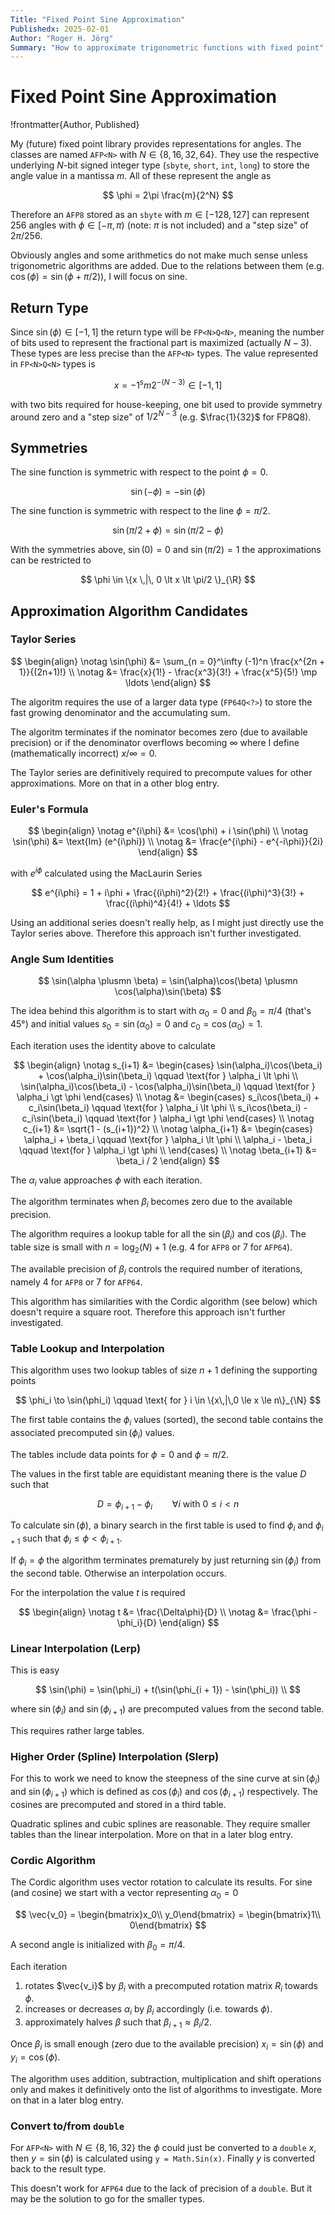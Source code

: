 ```yaml
---
Title: "Fixed Point Sine Approximation"
Publishedx: 2025-02-01
Author: "Roger H. Jörg"
Summary: "How to approximate trigonometric functions with fixed point"
---
```

# Fixed Point Sine Approximation

!frontmatter{Author, Published}

My (future) fixed point library provides representations for angles. The
classes are named `AFP<N>` with $N \in \{8, 16, 32, 64\}$. They use the
respective underlying $N$-bit signed integer type (`sbyte`, `short`,
`int`, `long`) to store the angle value in a mantissa $m$. All of these represent
the angle as

$$
\phi = 2\pi \frac{m}{2^N}
$$

Therefore an `AFP8` stored as an `sbyte` with $m \in [-128, 127]$
can represent 256 angles with $\phi \in [-\pi, \pi)$ (note: $\pi$ is not
included) and a "step size" of $2\pi / 256$.

Obviously angles and some arithmetics do not make much sense unless
trigonometric algorithms are added. Due to the relations between them
(e.g. $\cos(\phi) = \sin(\phi + \pi/2)$), I will focus on sine.

## Return Type

Since $\sin(\phi) \in [-1, 1]$ the return type will be `FP<N>Q<N>`, meaning the number of
bits used to represent the fractional part is maximized (actually $N-3$).
These types are less precise than the `AFP<N>` types. The value represented in
`FP<N>Q<N>` types is

$$
x = -1^s m 2^{-(N - 3)} \in [-1, 1]
$$

with two bits required for house-keeping, one bit used to provide symmetry around zero and a "step size" of $1/2^{N - 3}$ (e.g. $\frac{1}{32}$ for FP8Q8).

## Symmetries

The sine function is symmetric with respect to the point $\phi = 0$.

$$
\sin(-\phi) = -\sin(\phi)
$$

The sine function is symmetric with respect to the line $\phi = \pi/2$.

$$
\sin(\pi/2 + \phi) = \sin(\pi/2 - \phi)
$$

With the symmetries above, $\sin(0) = 0$ and $\sin(\pi/2) = 1$ the approximations can be
restricted to

$$
\phi \in \{x \,|\, 0 \lt x \lt \pi/2 \}_{\R}
$$

## Approximation Algorithm Candidates

### Taylor Series

$$
\begin{align}
\notag    \sin(\phi) &= \sum_{n = 0}^\infty (-1)^n \frac{x^{2n + 1}}{(2n+1)!} \\
\notag    &= \frac{x}{1!} - \frac{x^3}{3!} + \frac{x^5}{5!} \mp \ldots
\end{align}
$$

The algoritm requires the use of a larger data type (`FP64Q<?>`) to store the fast growing denominator
and the accumulating sum.

The algoritm terminates if the nominator becomes zero (due to available precision) or if the
denominator overflows becoming $\infty$ where I define (mathematically incorrect) $x/\infty = 0$.

The Taylor series are definitively required to precompute values for other approximations. More
on that in a other blog entry.

### Euler's Formula

$$
\begin{align}
\notag    e^{i\phi} &= \cos(\phi) + i \sin(\phi) \\
\notag    \sin(\phi) &= \text{Im} (e^{i\phi}) \\
\notag               &= \frac{e^{i\phi} - e^{-i\phi}}{2i}
\end{align}
$$

with $e^{i\phi}$ calculated using the MacLaurin Series

$$
e^{i\phi} = 1 + i\phi + \frac{(i\phi)^2}{2!} + \frac{(i\phi)^3}{3!} + \frac{(i\phi)^4}{4!} + \ldots
$$

Using an additional series doesn't really help, as I might just directly use the Taylor
series above. Therefore this approach isn't further investigated.

### Angle Sum Identities

$$
\sin(\alpha \plusmn \beta) = \sin(\alpha)\cos(\beta) \plusmn \cos(\alpha)\sin(\beta)
$$

The idea behind this algorithm is to start with $\alpha_0 = 0$ and $\beta_0 = \pi/4$ (that's 45°) and initial values $s_0 = \sin(\alpha_0) = 0$ and $c_0 = \cos(\alpha_0) = 1$.

Each iteration uses the identity above to calculate

$$
\begin{align}
\notag  s_{i+1} &=
\begin{cases}
    \sin(\alpha_i)\cos(\beta_i) + \cos(\alpha_i)\sin(\beta_i) \qquad \text{for } \alpha_i \lt \phi \\
    \sin(\alpha_i)\cos(\beta_i) - \cos(\alpha_i)\sin(\beta_i) \qquad \text{for } \alpha_i \gt \phi
\end{cases} \\
\notag  &=
\begin{cases}
    s_i\cos(\beta_i) + c_i\sin(\beta_i) \qquad \text{for } \alpha_i \lt \phi \\
    s_i\cos(\beta_i) - c_i\sin(\beta_i) \qquad \text{for } \alpha_i \gt \phi
\end{cases} \\
\notag c_{i+1} &= \sqrt{1 - (s_{i+1})^2} \\
\notag \alpha_{i+1}  &= 
\begin{cases}
    \alpha_i + \beta_i \qquad \text{for } \alpha_i \lt \phi \\
    \alpha_i - \beta_i \qquad \text{for } \alpha_i \gt \phi \\
\end{cases} \\
\notag \beta_{i+1} &= \beta_i / 2
\end{align}
$$

The $\alpha_i$ value approaches $\phi$ with each iteration.

The algorithm terminates when $\beta_i$ becomes zero due to the available precision.

The algorithm requires a lookup table for all the $\sin(\beta_i)$ and $\cos(\beta_i)$. The table
size is small with $n = \log_2(N) + 1$ (e.g. 4&nbsp;for `AFP8` or&nbsp;7 for `AFP64`).

The available precision of $\beta_i$ controls the required number of iterations, namely 4&nbsp;for
`AFP8` or 7&nbsp;for `AFP64`.

This algorithm has similarities with the Cordic algorithm (see below) which doesn't require a
square root. Therefore this approach isn't further investigated.

### Table Lookup and Interpolation

This algorithm uses two lookup tables of size $n+1$ defining the supporting points

$$
\phi_i \to \sin(\phi_i) \qquad \text{ for } i \in \{x\,|\,0 \le x \le n\}_{\N}
$$

The first table contains the $\phi_i$ values (sorted), the second table contains the
associated precomputed $\sin(\phi_i)$ values.

The tables include data points for $\phi = 0$ and $\phi = \pi/2$.

The values in the first table are equidistant meaning there is the value $D$ such that

$$
D = \phi_{i+1} - \phi_i \qquad \forall i \text{ with } 0 \le i \lt n
$$

To calculate $\sin(\phi)$, a binary search in the first table is used to find $\phi_i$
and $\phi_{i+1}$ such that $\phi_i \le \phi \lt \phi_{i+1}$.

If $\phi_i = \phi$ the algorithm terminates prematurely by just returning $\sin(\phi_i)$
from the second table. Otherwise an interpolation occurs.

For the interpolation the value $t$ is required

$$
\begin{align}
\notag t &= \frac{\Delta\phi}{D} \\
\notag &= \frac{\phi - \phi_i}{D}
\end{align}
$$

### Linear Interpolation (Lerp)

This is easy

$$
\sin(\phi) = \sin(\phi_i) + t(\sin(\phi_{i + 1}) - \sin(\phi_i)) \\
$$

where $\sin(\phi_i)$ and $\sin(\phi_{i + 1})$ are precomputed values from the second table.

This requires rather large tables.

### Higher Order (Spline) Interpolation (Slerp)

For this to work we need to know the steepness of the sine curve at $\sin(\phi_i)$ and
$\sin(\phi_{i + 1})$ which is defined as $\cos(\phi_i)$ and $\cos(\phi_{i + 1})$ respectively.
The cosines are precomputed and stored in a third table.

Quadratic splines and cubic splines are reasonable. They require smaller tables than the linear
interpolation. More on that in a later blog entry.

### Cordic Algorithm

The Cordic algorithm uses vector rotation to calculate its results. For sine (and cosine) we
start with a vector representing $\alpha_0 = 0$

$$
\vec{v_0} = \begin{bmatrix}x_0\\ y_0\end{bmatrix} = \begin{bmatrix}1\\ 0\end{bmatrix}
$$

A second angle is initialized with $\beta_0 = \pi/4$.

Each iteration
1. rotates $\vec{v_i}$ by $\beta_i$ with a precomputed rotation matrix $R_i$ towards $\phi$.
2. increases or decreases $\alpha_i$ by $\beta_i$ accordingly (i.e. towards $\phi$).
3. approximately halves $\beta$ such that $\beta_{i+1} \approx \beta_i / 2$.

Once $\beta_i$ is small enough (zero due to the available precision) $x_i = \sin(\phi)$
and $y_i = \cos(\phi)$.

The algorithm uses addition, subtraction, multiplication and shift operations only and makes
it definitively onto the list of algorithms to investigate. More on that in a later blog entry.

### Convert to/from `double`

For `AFP<N>` with $N \in \{8, 16, 32\}$ the $\phi$ could just be converted to a `double` $x$,
then $y = \sin(\phi)$ is calculated using `y = Math.Sin(x)`. Finally $y$ is converted back to the
result type.

This doesn't work for `AFP64` due to the lack of precision of a `double`. But it may be the
solution to go for the smaller types.
